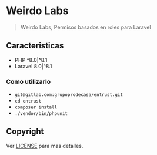 # Weirdo Labs

> Weirdo Labs, Permisos basados en roles para Laravel

## Caracteristicas

- PHP ^8.0|^8.1
- Laravel 8.0|^8.1

### Como utilizarlo

- `git@gitlab.com:grupoprodecasa/entrust.git`
- `cd entrust`
- `composer install`
- `./vendor/bin/phpunit`

## Copyright

Ver [LICENSE](https://gitlab.com/grupoprodecasa/entrust/-/blob/master/LICENSE) para mas detalles.

